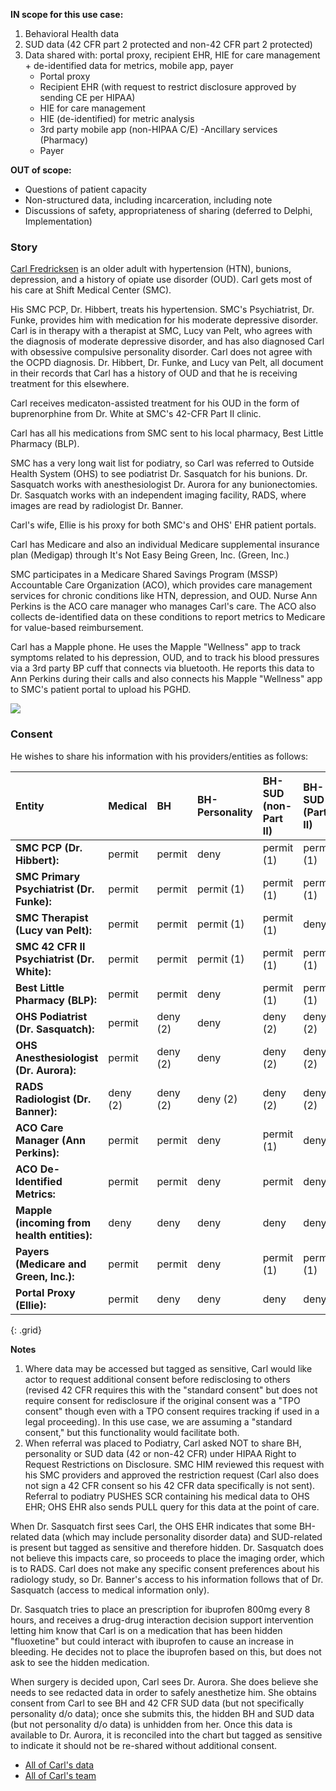 

**IN scope for this use case:**

1. Behavioral Health data
2. SUD data (42 CFR part 2 protected and non-42 CFR part 2 protected)
3. Data shared with: portal proxy, recipient EHR, HIE for care management + de-identified data for metrics, mobile app, payer
   - Portal proxy
   - Recipient EHR (with request to restrict disclosure approved by sending CE per HIPAA)
   - HIE for care management
   - HIE (de-identified) for metric analysis
   - 3rd party mobile app (non-HIPAA C/E)
   -Ancillary services (Pharmacy)
   - Payer

**OUT of scope:**

- Questions of patient capacity
- Non-structured data, including incarceration, including note
- Discussions of safety, appropriateness of sharing (deferred to Delphi, Implementation)

### Story

[Carl Fredricksen](Patient-CarlFrederickson.html) is an older adult with hypertension (HTN), bunions, depression, and a history of opiate use disorder (OUD).
Carl gets most of his care at Shift Medical Center (SMC).

His SMC PCP, Dr. Hibbert, treats his hypertension.  SMC's Psychiatrist, Dr. Funke, provides him with medication for his moderate depressive disorder.  Carl is in therapy with a therapist at SMC, Lucy van Pelt, who agrees with the diagnosis of moderate depressive disorder, and has also diagnosed Carl with obsessive compulsive personality disorder.  Carl does not agree with the OCPD diagnosis.  Dr. Hibbert, Dr. Funke, and Lucy van Pelt, all document in their records that Carl has a history of OUD and that he is receiving treatment for this elsewhere.

Carl receives medicaton-assisted treatment for his OUD in the form of buprenorphine from Dr. White at SMC's 42-CFR Part II clinic. 

Carl has all his medications from SMC sent to his local pharmacy, Best Little Pharmacy (BLP).

SMC has a very long wait list for podiatry, so Carl was referred to Outside Health System (OHS) to see podiatrist Dr. Sasquatch for his bunions.  Dr. Sasquatch works with anesthesiologist Dr. Aurora for any bunionectomies.  Dr. Sasquatch works with an independent imaging facility, RADS, where images are read by radiologist Dr. Banner.

Carl's wife, Ellie is his proxy for both SMC's and OHS' EHR patient portals.

Carl has Medicare and also an individual Medicare supplemental insurance plan (Medigap) through It's Not Easy Being Green, Inc. (Green, Inc.)

SMC participates in a Medicare Shared Savings Program (MSSP) Accountable Care Organization (ACO), which provides care management services for chronic conditions like HTN, depression, and OUD.  Nurse Ann Perkins is the ACO care manager who manages Carl's care. The ACO also collects de-identified data on these conditions to report metrics to Medicare for value-based reimbursement.

Carl has a Mapple phone.  He uses the Mapple "Wellness" app to track symptoms related to his depression, OUD, and to track his blood pressures via a 3rd party BP cuff that connects via bluetooth.  He reports this data to Ann Perkins during their calls and also connects his Mapple "Wellness" app to SMC's patient portal to upload his PGHD.


<div>
<img src="Picture2.png" caption="Carl">
</div>

### Consent

He wishes to share his information with his providers/entities as follows:


| Entity                                      | Medical  | BH       | BH-Personality | BH-SUD (non-Part II) | BH-SUD (Part II) |
| :------------------------------------------ | :------- | :------- | :------------- | :------------------- | :--------------- |
| **SMC PCP (Dr. Hibbert):**                  | permit   | permit   | deny           | permit (1)           | permit (1)       |
| **SMC Primary Psychiatrist (Dr. Funke):**   | permit   | permit   | permit (1)     | permit (1)           | permit (1)       |
| **SMC Therapist (Lucy van Pelt):**          | permit   | permit   | permit (1)     | permit (1)           | deny             |
| **SMC 42 CFR II Psychiatrist (Dr. White):** | permit   | permit   | permit (1)     | permit (1)           | permit (1)       |
| **Best Little Pharmacy (BLP):**             | permit   | permit   | deny           | permit (1)           | permit (1)       |
| **OHS Podiatrist (Dr. Sasquatch):**         | permit   | deny (2) | deny           | deny (2)             | deny (2)         |
| **OHS Anesthesiologist (Dr. Aurora):**      | permit   | deny (2) | deny           | deny (2)             | deny (2)         |
| **RADS Radiologist (Dr. Banner):**          | deny (2) | deny (2) | deny (2)       | deny (2)             | deny (2)         |
| **ACO Care Manager (Ann Perkins):**         | permit   | permit   | deny           | permit (1)           | deny             |
| **ACO De-Identified Metrics:**              | permit   | permit   | deny           | permit               | deny             |
| **Mapple (incoming from health entities):** | deny     | deny     | deny           | deny                 | deny             |
| **Payers (Medicare and Green, Inc.):**      | permit   | permit   | deny           | permit (1)           | permit (1)       |
| **Portal Proxy (Ellie):**                   | permit   | deny     | deny           | deny                 | deny             |
{: .grid}

**Notes**

1. Where data may be accessed but tagged as sensitive, Carl would like actor to request additional consent before redisclosing to others (revised 42 CFR requires this with the "standard consent" but does not require consent for redisclosure if the original consent was a "TPO consent" though even with a TPO consent requires tracking if used in a legal proceeding).  In this use case, we are assuming a "standard consent," but this functionality would facilitate both.
2. When referral was placed to Podiatry, Carl asked NOT to share BH, personality or SUD data (42 or non-42 CFR) under HIPAA Right to Request Restrictions on Disclosure.  SMC HIM reviewed this request with his SMC providers and approved the restriction request (Carl also does not sign a 42 CFR consent so his 42 CFR data specifically is not sent).  Referral to podiatry PUSHES SCR containing his medical data to OHS EHR; OHS EHR also sends PULL query for this data at the point of care.  

When Dr. Sasquatch first sees Carl, the OHS EHR indicates that some BH-related data (which may include personality disorder data) and SUD-related is present but tagged as sensitive and therefore hidden.  Dr. Sasquatch does not believe this impacts care, so proceeds to place the imaging order, which is to RADS.  Carl does not make any specific consent preferences about his radiology study, so Dr. Banner's access to his information follows that of Dr. Sasquatch (access to medical information only).

Dr. Sasquatch tries to place an prescription for ibuprofen 800mg every 8 hours, and receives a drug-drug interaction decision support intervention letting him know that Carl is on a medication that has been hidden "fluoxetine" but could interact with ibuprofen to cause an increase in bleeding.  He decides not to place the ibuprofen based on this, but does not ask to see the hidden medication.  

When surgery is decided upon, Carl sees Dr. Aurora.  She does believe she needs to see redacted data in order to safely anesthetize him.  She obtains consent from Carl to see BH and 42 CFR SUD data (but not specifically personality d/o data); once she submits this, the hidden BH and SUD data (but not personality d/o data) is unhidden from her.  Once this data is available to Dr. Aurora, it is reconciled into the chart but tagged as sensitive to indicate it should not be re-shared without additional consent.

- [All of Carl's data](artifacts.html#carlfrederickson)
- [All of Carl's team](artifacts.html#carlfredericksoncareteam)
